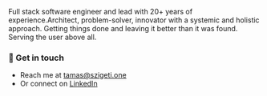 Full stack software engineer and lead with 20+ years of experience.Architect, problem-solver, innovator with a systemic and holistic approach. Getting things done and leaving it better than it was found. Serving the user above all.

### 💬 Get in touch

- Reach me at [tamas@szigeti.one](mailto:tamas@szigeti.one)
- Or connect on [LinkedIn](https://www.linkedin.com/in/szigeti/)
